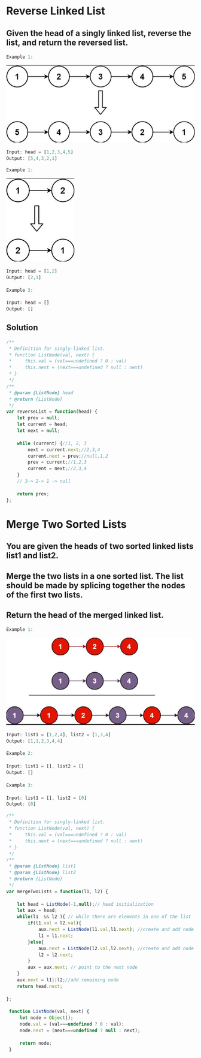 # Reverse Linked List

## Given the head of a singly linked list, reverse the list, and return the reversed list.

~~~js
Example 1:
~~~
![Texto alternativo](./images/ReverseLinkedList.JPG)
~~~js
Input: head = [1,2,3,4,5]
Output: [5,4,3,2,1]
~~~

~~~js
Example 1:
~~~
![Texto alternativo](./images/ReverseLinkedList2.JPG)
~~~js
Input: head = [1,2]
Output: [2,1]

Example 3:

Input: head = []
Output: []
~~~

## Solution

~~~js
/**
 * Definition for singly-linked list.
 * function ListNode(val, next) {
 *     this.val = (val===undefined ? 0 : val)
 *     this.next = (next===undefined ? null : next)
 * }
 */
/**
 * @param {ListNode} head
 * @return {ListNode}
 */
var reverseList = function(head) {
    let prev = null;
    let current = head;
    let next = null;
    
    while (current) {//1, 2, 3
        next = current.next;//2,3,4
        current.next = prev;//null,1,2
        prev = current;//1,2,3
        current = next;//2,3,4
    }
    // 3-> 2-> 1 -> null
    
    return prev;
};
~~~

# Merge Two Sorted Lists

## You are given the heads of two sorted linked lists list1 and list2.

## Merge the two lists in a one sorted list. The list should be made by splicing together the nodes of the first two lists.

## Return the head of the merged linked list.

~~~js
Example 1:
~~~
![Texto alternativo](./images/MergeTwoSortedLists.JPG)

~~~js
Input: list1 = [1,2,4], list2 = [1,3,4]
Output: [1,1,2,3,4,4]

Example 2:

Input: list1 = [], list2 = []
Output: []

Example 3:

Input: list1 = [], list2 = [0]
Output: [0]
~~~

~~~js
/**
 * Definition for singly-linked list.
 * function ListNode(val, next) {
 *     this.val = (val===undefined ? 0 : val)
 *     this.next = (next===undefined ? null : next)
 * }
 */
/**
 * @param {ListNode} list1
 * @param {ListNode} list2
 * @return {ListNode}
 */
var mergeTwoLists = function(l1, l2) {

    let head = ListNode(-1,null);// head initialization
    let aux = head;
    while(l1  && l2 ){ // while there are elements in one of the list
        if(l1.val < l2.val){
            aux.next = ListNode(l1.val,l1.next); //create and add node
            l1 = l1.next;
        }else{
            aux.next = ListNode(l2.val,l2.next); //create and add node
            l2 = l2.next;
        }
        aux = aux.next; // point to the next node
    }
    aux.next = l1||l2;//add remaining node
    return head.next;

};

 function ListNode(val, next) {
     let node = Object();
     node.val = (val===undefined ? 0 : val);
     node.next = (next===undefined ? null : next);

     return node;
 }
~~~